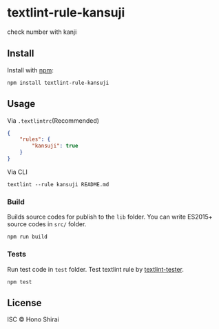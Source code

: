 # textlint-rule-kansuji

check number with kanji

## Install

Install with [npm](https://www.npmjs.com/):

    npm install textlint-rule-kansuji

## Usage

Via `.textlintrc`(Recommended)

```json
{
    "rules": {
        "kansuji": true
    }
}
```

Via CLI

```
textlint --rule kansuji README.md
```

### Build

Builds source codes for publish to the `lib` folder.
You can write ES2015+ source codes in `src/` folder.

    npm run build

### Tests

Run test code in `test` folder.
Test textlint rule by [textlint-tester](https://github.com/textlint/textlint-tester).

    npm test

## License

ISC © Hono Shirai
